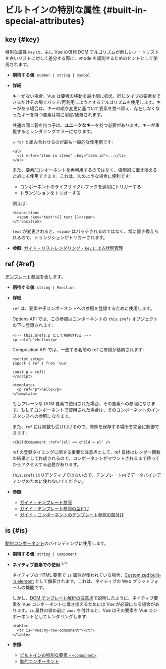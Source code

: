 # ビルトインの特別な属性 {#built-in-special-attributes}

## key {#key}

特別な属性 `key` は、主に Vue の仮想 DOM アルゴリズムが新しいノードリストを古いリストに対して差分する際に、vnode を識別するためのヒントとして使用されます。

- **期待する値:** `number | string | symbol`

- **詳細**

  キーがない場合、Vue は要素の移動を最小限に抑え、同じタイプの要素をできるだけその場でパッチ/再利用しようとするアルゴリズムを使用します。キーがある場合は、キーの順序変更に基づいて要素を並べ替え、存在しなくなったキーを持つ要素は常に削除/破棄されます。

  共通の同じ親を持つ子は、**ユニークなキー**を持つ必要があります。キーが重複するとレンダリングエラーになります。

  `v-for` と組み合わせるのが最も一般的な使用例です:

  ```vue-html
  <ul>
    <li v-for="item in items" :key="item.id">...</li>
  </ul>
  ```

  また、要素/コンポーネントを再利用するのではなく、強制的に置き換えるためにも使用できます。これは、次のような場合に便利です:

  - コンポーネントのライフサイクルフックを適切にトリガーする
  - トランジションをトリガーする

  例えば:

  ```vue-html
  <transition>
    <span :key="text">{{ text }}</span>
  </transition>
  ```

  `text` が変更されると、`<span>` はパッチされるのではなく、常に置き換えられるので、トランジションがトリガーされます。

- **参照:** [ガイド - リストレンダリング - `key` による状態管理](/guide/essentials/list#maintaining-state-with-key)

## ref {#ref}

[テンプレート参照](/guide/essentials/template-refs)を表します。

- **期待する値:** `string | Function`

- **詳細**

  `ref` は、要素や子コンポーネントへの参照を登録するために使用します。

  Options API では、この参照はコンポーネントの `this.$refs` オブジェクトの下に登録されます:

  ```vue-html
  <!-- this.$refs.p として格納される -->
  <p ref="p">hello</p>
  ```

  Composition API では、一致する名前の ref に参照が格納されます:

  ```vue
  <script setup>
  import { ref } from 'vue'

  const p = ref()
  </script>

  <template>
    <p ref="p">hello</p>
  </template>
  ```

  もしプレーンな DOM 要素で使用された場合、その要素への参照になります。もし子コンポーネントで使用された場合は、そのコンポーネントのインスタンスへの参照になります。

  また、`ref` には関数も受け付けるので、参照を保存する場所を完全に制御できます:

  ```vue-html
  <ChildComponent :ref="(el) => child = el" />
  ```

  ref の登録タイミングに関する重要な注意点として、ref 自体はレンダー関数の結果として作成されるので、コンポーネントがマウントされるまで待ってからアクセスする必要があります。

  `this.$refs` はリアクティブではないので、テンプレート内でデータバインディングのために使わないでください。

- **参照:**
  - [ガイド - テンプレート参照](/guide/essentials/template-refs)
  - [ガイド - テンプレート参照の型付け](/guide/typescript/composition-api#typing-template-refs) <sup class="vt-badge ts" />
  - [ガイド - コンポーネントのテンプレート参照の型付け](/guide/typescript/composition-api#typing-component-template-refs) <sup class="vt-badge ts" />

## is {#is}

[動的コンポーネント](/guide/essentials/component-basics#dynamic-components)のバインディングに使用します。

- **期待する値:** `string | Component`

- **ネイティブ要素での使用** <sup class="vt-badge">3.1+</sup>

  ネイティブの HTML 要素で `is` 属性が使われている場合、[Customized built-in element](https://html.spec.whatwg.org/multipage/custom-elements.html#custom-elements-customized-builtin-example) として解釈されます。これは、ネイティブの Web プラットフォームの機能です。

  しかし、[DOM テンプレート解析の注意点](/guide/essentials/component-basics#dom-template-parsing-caveats)で説明したように、ネイティブ要素を Vue コンポーネントに置き換えるためには Vue が必要になる場合があります。`is` 属性の値の前に `vue:` を付けると、Vue はその要素を Vue コンポーネントとしてレンダリングします:

  ```vue-html
  <table>
    <tr is="vue:my-row-component"></tr>
  </table>
  ```

- **参照:**

  - [ビルトインの特別な要素 - `<component>`](/api/built-in-special-elements#component)
  - [動的コンポーネント](/guide/essentials/component-basics#dynamic-components)
